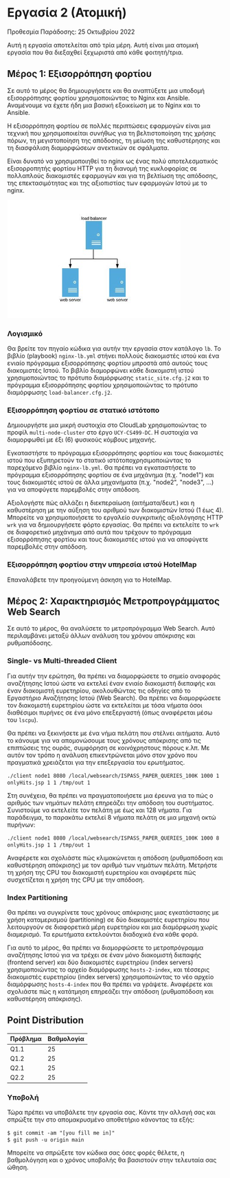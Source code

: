 # Εργασία 2 (Ατομική)

Προθεσμία Παράδοσης: 25 Οκτωβρίου 2022

Αυτή η εργασία αποτελείται από τρία μέρη. Αυτή είναι μια ατομική εργασία που θα διεξαχθεί ξεχωριστά από κάθε φοιτητή/τρια.

## Μέρος 1: Εξισορρόπηση φορτίου 

Σε αυτό το μέρος θα δημιουργήσετε και θα αναπτύξετε μια υποδομή εξισορρόπησης φορτίου  χρησιμοποιώντας το Nginx και Ansible. 
Αναμένουμε να έχετε ήδη μια βασική εξοικείωση με το Nginx και το Ansible.

Η εξισορρόπηση φορτίου σε πολλές περιπτώσεις εφαρμογών είναι μια τεχνική που χρησιμοποιείται συνήθως για τη βελτιστοποίηση της χρήσης πόρων, τη μεγιστοποίηση της απόδοσης, τη μείωση της καθυστέρησης και τη διασφάλιση διαμορφώσεων ανεκτικών σε σφάλματα.

Είναι δυνατό να χρησιμοποιηθεί το nginx ως ένας πολύ αποτελεσματικός εξισορροπητής φορτίου HTTP για τη διανομή της κυκλοφορίας σε πολλαπλούς διακομιστές εφαρμογών και για τη βελτίωση της απόδοσης, της επεκτασιμότητας και της αξιοπιστίας των εφαρμογών Ιστού με το nginx.

![load balancer](figures/lb.jpg)

### Λογισμικό 

Θα βρείτε τον πηγαίο κώδικα για αυτήν την εργασία στον κατάλογο `lb`.
Το βιβλίο (playbook) `nginx-lb.yml` στήνει πολλούς διακομιστές ιστού και ένα ενιαίο πρόγραμμα εξισορρόπησης φορτίου μπροστά από αυτούς τους διακομιστές Ιστού.
Το βιβλίο διαμορφώνει κάθε διακομιστή ιστού χρησιμοποιώντας το πρότυπο διαμόρφωσης `static_site.cfg.j2` και το πρόγραμμα εξισορρόπησης φορτίου χρησιμοποιώντας το πρότυπο διαμόρφωσης `load-balancer.cfg.j2`.

### Εξισορρόπηση φορτίου σε στατικό ιστότοπο

Δημιουργήστε μια μικρή συστοιχία στο CloudLab χρησιμοποιώντας το προφίλ `multi-node-cluster` στο έργο `UCY-CS499-DC`. Η συστοιχία να διαμορφωθεί με έξι (6) φυσικούς κόμβους μηχανής.

Εγκαταστήστε το πρόγραμμα εξισορρόπησης φορτίου και τους διακομιστές ιστού που εξυπηρετούν το στατικό ιστότοποχρησιμοποιώντας το παρεχόμενο βιβλίο `nginx-lb.yml`.
Θα πρέπει να εγκαταστήσετε το πρόγραμμα εξισορρόπησης φορτίου σε ένα μηχάνημα (π.χ. "node1") και τους διακομιστές ιστού σε άλλα μηχανήματα (π.χ. "node2", "node3", ...) για να αποφύγετε παρεμβολές στην απόδοση.

Αξιολογήστε πώς αλλάζει η διεκπεραίωση (αιτήματα/δευτ.) και η καθυστέρηση με την αύξηση του αριθμού των διακομιστών Ιστού (1 έως 4).
Μπορείτε να χρησιμοποιήσετε το εργαλείο συγκριτικής αξιολόγησης HTTP `wrk` για να δημιουργήσετε φόρτο εργασίας.
Θα πρέπει να εκτελείτε το `wrk` σε διαφορετικό μηχάνημα από αυτά που τρέχουν το πρόγραμμα εξισορρόπησης φορτίου και τους διακομιστές ιστού για να αποφύγετε παρεμβολές στην απόδοση.

### Εξισορρόπηση φορτίου στην υπηρεσία ιστού HotelMap

Επαναλάβετε την προηγούμενη άσκηση για το HotelMap.

## Μέρος 2: Χαρακτηρισμός Μετροπρογράμματος Web Search

Σε αυτό το μέρος, θα αναλύσετε το μετροπρόγραμμα Web Search. Αυτό περιλαμβάνει μεταξύ άλλων ανάλυση του χρόνου απόκρισης και ρυθμαπόδοσης.

### Single- vs Multi-threaded Client

Για αυτήν την ερώτηση, θα πρέπει να διαμορφώσετε το σημείο αναφοράς αναζήτησης Ιστού ώστε να εκτελεί έναν ενιαίο διακομιστή διεπαφής και έναν διακομιστή ευρετηρίου, ακολουθώντας τις οδηγίες από το Εργαστήριο Αναζήτησης Ιστού (Web Search). Θα πρέπει να διαμορφώσετε τον διακομιστή ευρετηρίου ώστε να εκτελείται με τόσα νήματα όσοι διαθέσιμοι πυρήνες σε ένα μόνο επεξεργαστή (όπως αναφέρεται μέσω του `lscpu`).

Θα πρέπει να ξεκινήσετε με ένα νήμα πελάτη που στέλνει αιτήματα. Αυτό το κάνουμε για να απομονώσουμε τους χρόνους απόκρισης από τις επιπτώσεις της ουράς, συμφόρηση σε κοινόχρηστους πόρους κ.λπ. Με αυτόν τον τρόπο η ανάλυση επικεντρώνεται μόνο στον χρόνο που πραγματικά χρειάζεται για την επεξεργασία του ερωτήματος.

```
./client node1 8080 /local/websearch/ISPASS_PAPER_QUERIES_100K 1000 1 onlyHits.jsp 1 1 /tmp/out 1
```

Στη συνέχεια, θα πρέπει να πραγματοποιήσετε μια έρευνα για το πώς ο αριθμός των νημάτων πελάτη επηρεάζει την απόδοση του συστήματος. Συνιστούμε να εκτελείτε τον πελάτη με έως και 128 νήματα. Για παράδειγμα, το παρακάτω εκτελεί 8 νήματα πελάτη σε μια μηχανή οκτώ πυρήνων:

```
./client node1 8080 /local/websearch/ISPASS_PAPER_QUERIES_100K 1000 8 onlyHits.jsp 1 1 /tmp/out 1
```

Αναφέρετε και σχολιάστε πώς κλιμακώνεται η απόδοση (ρυθμαπόδοση και καθυστέρηση απόκρισης) με τον αριθμό των νημάτων πελάτη. Μετρήστε τη χρήση της CPU του διακομιστή ευρετηρίου και αναφέρετε πώς συσχετίζεται η χρήση της CPU με την απόδοση.

### Index Partitioning

Θα πρέπει να συγκρίνετε τους χρόνους απόκρισης μιας εγκατάστασης με χρήση καταμερισμού (partitioning) σε δύο διακομιστές ευρετηρίου που λειτουργούν σε διαφορετικά μέρη ευρετηρίου και μια διαμόρφωση χωρίς διαμερισμό. Τα ερωτήματα εκτελούνται διαδοχικά ένα κάθε φορά.

Για αυτό το μέρος, θα πρέπει να διαμορφώσετε το μετροπρόγραμμα αναζήτησης Ιστού για να τρέχει σε  έναν μόνο διακομιστή διεπαφής (frontend server) και δύο διακομιστές ευρετηρίου (index servers) χρησιμοποιώντας το αρχείο διαμόρφωσης `hosts-2-index`, και τέσσερις διακομιστές ευρετηρίου (index servers) χρησιμοποιώντας το νέο αρχείο διαμόρφωσης `hosts-4-index` που θα πρέπει να γράψετε.
Αναφέρετε και σχολιάστε πώς η κατάτμηση επηρεάζει την απόδοση (ρυθμαπόδοση και καθυστέρηση απόκρισης).

## Point Distribution

| Πρόβλημα   | Βαθμολογία |
|------------|--------|
| Q1.1       | 25     |
| Q1.2       | 25     |
| Q2.1       | 25     |
| Q2.2       | 25     |

### Υποβολή

Τώρα πρέπει να υποβάλετε την εργασία σας. Κάντε την αλλαγή σας και σπρώξτε την στο απομακρυσμένο αποθετήριο κάνοντας τα εξής:

```
$ git commit -am "[you fill me in]"
$ git push -u origin main
```

Μπορείτε να σπρώξετε τον κώδικα σας όσες φορές θέλετε, η βαθμολόγηση και ο χρόνος υποβολής θα βασιστούν στην τελευταία σας ώθηση.
